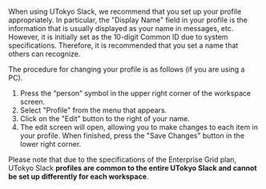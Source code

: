 When using UTokyo Slack, we recommend that you set up your profile appropriately. In particular, the "Display Name" field in your profile is the information that is usually<!--見る側が環境設定で変えていない限り--> displayed as your name in messages, etc. However, it is initially set as the 10-digit Common ID due to system specifications. Therefore, it is recommended that you set a name that others can recognize.

The procedure for changing your profile is as follows (if you are using a PC).

1. Press the “person” symbol in the upper right corner of the workspace screen.
1. Select "Profile" from the menu that appears.
1. Click on the "Edit" button to the right of your name.
1. The edit screen will open, allowing you to make changes to each item in your profile. When finished, press the "Save Changes" button in the lower right corner.

Please note that due to the specifications of the Enterprise Grid plan, UTokyo Slack **profiles are common to the entire UTokyo Slack and cannot be set up differently for each workspace**.
